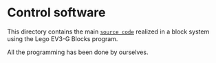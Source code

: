 Control software
====

This directory contains the main [`source code`](https://github.com/csvprobotica/HypeTech/blob/main/src/HypeTech_V2.ev3) realized in a block system using the Lego EV3-G Blocks program.

All the programming has been done by ourselves.
